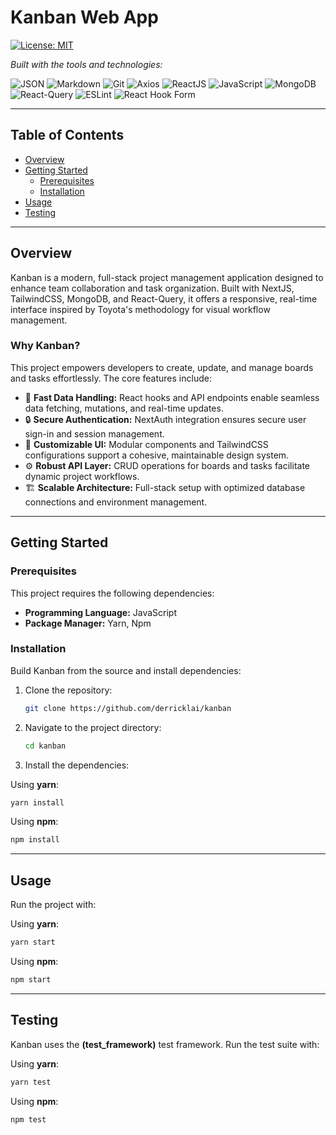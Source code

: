 # Kanban Web App

[![License: MIT](https://img.shields.io/badge/License-MIT-blue.svg)](https://opensource.org/licenses/MIT)

*Built with the tools and technologies:*

![JSON](https://img.shields.io/badge/JSON-informational?logo=json)
![Markdown](https://img.shields.io/badge/Markdown-informational?logo=markdown)
![Git](https://img.shields.io/badge/Git-informational?logo=git)
![Axios](https://img.shields.io/badge/Axios-informational)
![ReactJS](https://img.shields.io/badge/ReactJS-informational?logo=react)
![JavaScript](https://img.shields.io/badge/JavaScript-informational?logo=javascript)
![MongoDB](https://img.shields.io/badge/MongoDB-informational?logo=mongodb)
![React-Query](https://img.shields.io/badge/React--Query-informational)
![ESLint](https://img.shields.io/badge/ESLint-informational?logo=eslint)
![React Hook Form](https://img.shields.io/badge/React%20Hook%20Form-informational)

---

## Table of Contents

- [Overview](#overview)
- [Getting Started](#getting-started)
  - [Prerequisites](#prerequisites)
  - [Installation](#installation)
- [Usage](#usage)
- [Testing](#testing)

---

## Overview

Kanban is a modern, full-stack project management application designed to enhance team collaboration and task organization. Built with NextJS, TailwindCSS, MongoDB, and React-Query, it offers a responsive, real-time interface inspired by Toyota's methodology for visual workflow management.

### Why Kanban?

This project empowers developers to create, update, and manage boards and tasks effortlessly. The core features include:

- 🚀 **Fast Data Handling:** React hooks and API endpoints enable seamless data fetching, mutations, and real-time updates.
- 🔒 **Secure Authentication:** NextAuth integration ensures secure user sign-in and session management.
- 🎨 **Customizable UI:** Modular components and TailwindCSS configurations support a cohesive, maintainable design system.
- ⚙️ **Robust API Layer:** CRUD operations for boards and tasks facilitate dynamic project workflows.
- 🏗️ **Scalable Architecture:** Full-stack setup with optimized database connections and environment management.

---

## Getting Started

### Prerequisites

This project requires the following dependencies:

- **Programming Language:** JavaScript
- **Package Manager:** Yarn, Npm

### Installation

Build Kanban from the source and install dependencies:

1. Clone the repository:
   ```bash
   git clone https://github.com/derricklai/kanban
   ```

2. Navigate to the project directory:
   ```bash
   cd kanban
   ```

3. Install the dependencies:

Using **yarn**:
```bash
yarn install
```

Using **npm**:
```bash
npm install
```

---

## Usage

Run the project with:

Using **yarn**:
```bash
yarn start
```

Using **npm**:
```bash
npm start
```

---

## Testing

Kanban uses the **(test_framework)** test framework. Run the test suite with:

Using **yarn**:
```bash
yarn test
```

Using **npm**:
```bash
npm test
```
